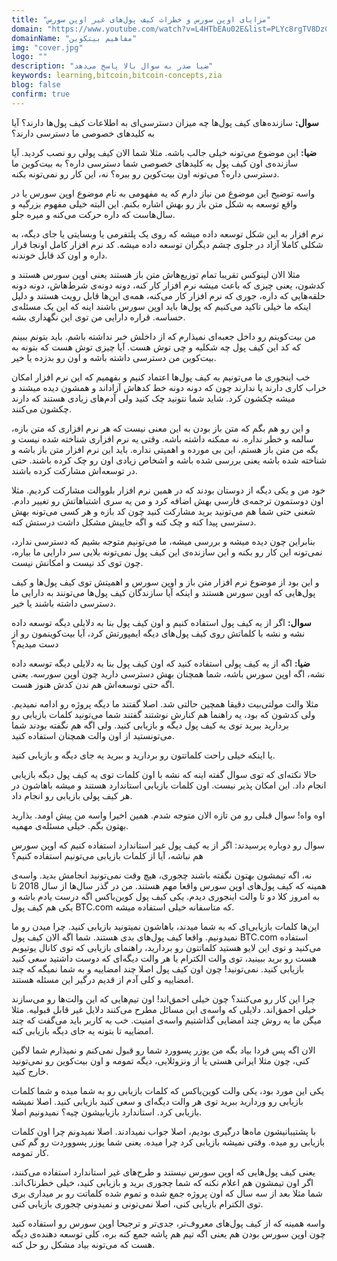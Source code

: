 ```yaml
---
title: "مزایای اوپن سورس و خطرات کیف پول‌های غیر اوپن سورس"
domain: "https://www.youtube.com/watch?v=L4HTbEAu02E&list=PLYc8rgTV8DzC29873Qt1kzvgZGHNxce7_&index=14"
domainName: "مفاهیم بیتکوین"
img: "cover.jpg"
logo: ""
description: "ضیا صدر به سوال بالا پاسخ می‌دهد"
keywords: learning,bitcoin,bitcoin-concepts,zia
blog: false
confirm: true
---
```


**سوال:** سازنده‌های کیف پول‌ها چه میزان دسترسی‌ای به اطلاعات کیف پول‌ها دارند؟ آیا به کلیدهای خصوصی ما دسترسی دارند؟

**ضیا:** این موضوع می‌تونه خیلی جالب باشه. مثلا شما الان کیف پولی رو نصب کردید. آیا سازنده‌ی اون کیف پول به کلیدهای خصوصی شما دسترسی داره؟ به بیت‌کوین ما دسترسی داره؟ می‌تونه اون بیت‌کوین رو ببره؟ نه، این کار رو نمی‌تونه بکنه.

واسه توضیح این موضوع من نیاز دارم که یه مفهومی به نام موضوع اوپن سورس یا در واقع توسعه به شکل متن باز رو بهش اشاره بکنم. این البته خیلی مفهوم بزرگیه و سال‌هاست که داره حرکت می‌کنه و میره جلو.

نرم افزار به این شکل توسعه داده میشه که روی یک پلتفرمی یا وبسایتی یا جای دیگه، به شکلی کاملا آزاد در جلوی چشم دیگران توسعه داده میشه. کد نرم افزار کامل اونجا قرار داره و اون کد قابل خوندنه.

مثلا الان لینوکس تقریبا تمام توزیع‌هاش متن باز هستند یعنی اوپن سورس هستند و کدشون، یعنی چیزی که باعث میشه نرم افزار کار کنه، دونه دونه‌ی شرط‌هاش، دونه دونه حلقه‌هایی که داره، جوری که نرم افزار کار می‌کنه، همه‌ی این‌ها قابل رویت هستند و دلیل اینکه ما خیلی تاکید می‌کنیم که پول‌ها باید اوپن سورس باشند اینه که این یک مسئله‌ی حساسه. قراره دارایی من توی این نگهداری بشه.

من بیت‌کوینم رو داخل جعبه‌ای نمیذارم که از داخلش خبر نداشته باشم. باید بتونم ببینم که کد این کیف پول چه شکلیه و چی توش هست. آیا چیزی توش هست که بتونه به بیت‌کوین من دسترسی داشته باشه و اون رو بدزده یا خیر.

خب اینجوری ما می‌تونیم به کیف پول‌ها اعتماد کنیم و بفهمیم که این نرم افزار امکان خراب کاری دارند یا ندارند چون که دونه دونه خط کدهاش آزاداند و همشون دیده میشند و میشه چکشون کرد. شاید شما نتونید چک کنید ولی آدم‌های زیادی هستند که دارند چکشون می‌کنند.

و این رو هم بگم که متن باز بودن به این معنی نیست که هر نرم افزاری که متن بازه، سالمه و خطر نداره. نه ممکنه داشته باشه. وقتی یه نرم افزاری شناخته شده نیست و بگه من متن باز هستم، این بی مورده و اهمیتی نداره. باید این نرم افزار متن باز باشه و شناخته شده باشه یعنی بررسی شده باشه و اشخاص زیادی اون رو چک کرده باشند. حتی در توسعه‌اش مشارکت کرده باشند.

خود من و یکی دیگه از دوستان بودند که در همین نرم افزار بلووالت مشارکت کردیم. مثلا اون دوستمون ترجمه‌ی فارسی بهش اضافه کرد و من یه سری اشتباهاتش رو تغییر دادم. شعنی حتی شما هم می‌تونید برید مشارکت کنید چون کد بازه و هر کسی می‌تونه بهش دسترسی پیدا کنه و چک کنه و اگه جاییش مشکل داشت درستش کنه.

بنابراین چون دیده میشه و بررسی میشه، ما می‌تونیم متوجه بشیم که دسترسی ندارد، نمی‌تونه این کار رو بکنه و این سازنده‌ی این کیف پول نمی‌تونه بلایی سر دارایی ما بیاره، چون توی کد نیست و امکانش نیست.

و این بود از موضوع نرم افزار متن باز و اوپن سورس و اهمیتش توی کیف پول‌ها و کیف پول‌هایی که اوپن سورس هستند و اینکه آیا سازندگان کیف پول‌ها می‌تونند به دارایی ما دسترسی داشته باشند یا خیر.

**سوال:** اگر از یه کیف پول استفاده کنیم و اون کیف پول بنا به دلایلی دیگه توسعه داده نشه و نشه با کلماتش روی کیف پول‌های دیگه ایمپورتش کرد، آیا بیت‌کوینمون رو از دست میدیم؟

**ضیا:** اگه از یه کیف پولی استفاده کنید که اون کیف پول بنا به دلایلی دیگه توسعه داده نشه، اگه اوپن سورس باشه، شما همچنان بهش دسترسی دارید چون اوپن سورسه. یعنی اگه حتی توسعه‌اش هم ندن کدش هنوز هست.

مثلا والت مولتی‌بیت دقیقا همچین حالتی شد. اصلا گفتند ما دیگه پروژه رو ادامه نمیدیم. ولی کدشون که بود، یه راهنما هم کنارش نوشتند گفتند شما می‌تونید کلمات بازیابی رو بردارید ببرید توی یه کیف پول دیگه و بازیابی کنید. ولی اگه هم نگفته بودند شما می‌تونستید از اون والت همچنان استفاده کنید.

یا اینکه خیلی راحت کلماتتون رو بردارید و ببرید یه جای دیگه و بازیابی کنید.

حالا نکته‌ای که توی سوال گفته اینه که نشه با اون کلمات توی یه کیف پول دیگه بازیابی انجام داد. این امکان پذیر نیست. اون کلمات بازیابی استاندارد هستند و میشه باهاشون در هر کیف پولی بازیابی رو انجام داد.

اوه واه! سوال قبلی رو من تازه الان متوجه شدم. همین اخیرا واسه من پیش اومد. بذارید بهتون بگم. خیلی مسئله‌ی مهمیه.

سوال رو دوباره پرسیدند: اگر از یه کیف پول غیر استاندارد استفاده کنیم که اوپن سورس هم نباشه، آیا از کلمات بازیابی می‌تونیم استفاده کنیم؟

نه، اگه تیمشون بهتون نگفته باشند چجوری، هیچ وقت نمی‌تونید انجامش بدید. واسه‌ی همینه که کیف پول‌های اوپن سورس واقعا مهم هستند. من در گذر سال‌ها از سال 2018 تا به امروز کلا دو تا والت اینجوری دیدم. یکی کیف پول کوین‌باکس اگه درست یادم باشه و یکی هم کیف پول BTC.com که متاسفانه خیلی استفاده میشه.

این‌ها کلمات بازیابی‌ای که به شما میدند، باهاشون نمیتونید بازیابی کنید. چرا میدن رو ما نمیدونیم. واقعا کیف پول‌های بدی هستند. شما اگه الان کیف پول BTC.com استفاده می‌کنید و توی این لایو هستید کلماتتون رو بردارید، راهنمای بازیابی که توی کانال یوتیوبم هست رو برید ببینید، توی والت الکترام یا هر والت دیگه‌ای که دوست داشتید سعی کنید بازیابی کنید. نمی‌تونید! چون اون کیف پول اصلا چند امضاییه و به شما نمیگه که چند امضاییه و کلی آدم از قدیم درگیر این مسئله هستند.

چرا این کار رو می‌کنند؟ چون خیلی احمق‌اند! اون تیم‌هایی که این والت‌ها رو می‌سازند خیلی احمق‌اند. دلایلی که واسه‌ی این مسائل مطرح می‌کنند دلایل غیر قابل قبولیه. مثلا میگن ما یه روش چند امضایی گذاشتیم واسه‌ی امنیت. خب به کاربر باید می‌گفت که چند امضاییه تا بتونه یه جای دیگه بازیابی کنه.

الان اگه پس فردا بیاد بگه من یوزر پسوورد شما رو قبول نمی‌کنم و نمیذارم شما لاگین کنی، چون مثلا ایرانی هستی یا از ونزوئلایی، دیگه تمومه و اون بیت‌کوین رو نمی‌تونید خارج کنید.

یکی این مورد بود، یکی والت کوین‌باکس که کلمات بازیابی رو به شما میده و شما کلمات بازیابی رو وردارید ببرید توی هر والت دیگه‌ای و سعی کنید بازیابی کنید. اصلا نمیشه بازیابی کرد. استاندارد بازیابیشون چیه؟ نمیدونیم اصلا.

با پشتیبانیشون ماه‌ها درگیری بودیم، اصلا جواب نمیدادند. اصلا نمیدونم چرا اون کلمات بازیابی رو میده. وقتی نمیشه بازیابی کرد چرا میده. یعنی شما یوزر پسووردت رو گم کنی کار تمومه.

یعنی کیف پول‌هایی که اوپن سورس نیستند و طرح‌های غیر استاندارد استفاده می‌کنند، اگر اون تیمشون هم اعلام نکنه که شما چجوری برید و بازیابی کنید، خیلی خطرناک‌اند. شما مثلا بعد از سه سال که اون پروژه جمع شده و تموم شده کلماتت رو بر میداری بری توی الکترام بازیابی کنی، اصلا نمی‌تونی و نمیدونی چجوری بازیابی کنی.

واسه همینه که از کیف پول‌های معروف‌تر، جدی‌تر و ترجیحا اوپن سورس رو استفاده کنید چون اوپن سورس بودن هم یعنی اگه تیم هم پاشه جمع کنه بره، کلی توسعه دهنده‌ی دیگه هست که می‌تونه بیاد مشکل رو حل کنه.
